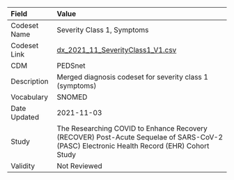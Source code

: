 |Field        |Value                                                                                                                                    |
|:------------|:----------------------------------------------------------------------------------------------------------------------------------------|
|Codeset Name |Severity Class 1, Symptoms                                                                                                               |
|Codeset Link |[dx_2021_11_SeverityClass1_V1.csv](https://github.com/PEDSnet/Variable-Dictionary/blob/main/conditions/dx_2021_11_SeverityClass1_V1.csv.csv)|
|CDM          |PEDSnet                                                                                                                                  |
|Description  |Merged diagnosis codeset for severity class 1 (symptoms)                                                                                 |
|Vocabulary   |SNOMED                                                                                                                                   |
|Date Updated |2021-11-03                                                                                                                               |
|Study        |The Researching COVID to Enhance Recovery (RECOVER) Post-Acute Sequelae of SARS-CoV-2 (PASC) Electronic Health Record (EHR) Cohort Study |
|Validity     |Not Reviewed                                                                                                                             |
